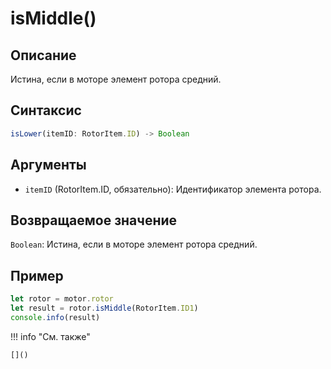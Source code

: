 # isMiddle()

## Описание
Истина, если в моторе элемент ротора средний.

## Синтаксис
```javascript
isLower(itemID: RotorItem.ID) -> Boolean
```

## Аргументы
- `itemID` (RotorItem.ID, обязательно): Идентификатор элемента ротора.

## Возвращаемое значение
`Boolean`: Истина, если в моторе элемент ротора средний.

## Пример
```javascript linenums="1"
let rotor = motor.rotor
let result = rotor.isMiddle(RotorItem.ID1)
console.info(result)
```

!!! info "См. также"

    []()

